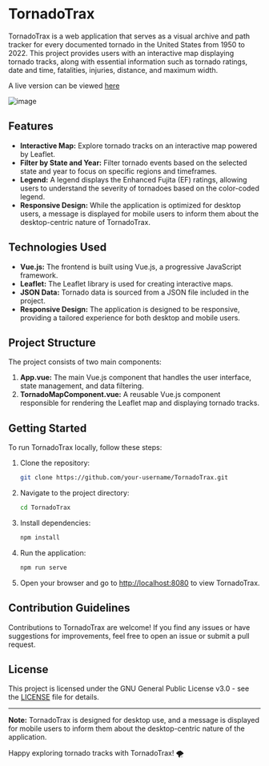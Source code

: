 # TornadoTrax

TornadoTrax is a web application that serves as a visual archive and path tracker for every documented tornado in the United States from 1950 to 2022. This project provides users with an interactive map displaying tornado tracks, along with essential information such as tornado ratings, date and time, fatalities, injuries, distance, and maximum width.

A live version can be viewed [here](https://tornadovisualizer.vercel.app/)

![image](https://github.com/themattbook/tornadotrax/tree/main/public/product-screen.png)

## Features

-   **Interactive Map:** Explore tornado tracks on an interactive map powered by Leaflet.
-   **Filter by State and Year:** Filter tornado events based on the selected state and year to focus on specific regions and timeframes.
-   **Legend:** A legend displays the Enhanced Fujita (EF) ratings, allowing users to understand the severity of tornadoes based on the color-coded legend.
-   **Responsive Design:** While the application is optimized for desktop users, a message is displayed for mobile users to inform them about the desktop-centric nature of TornadoTrax.

## Technologies Used

-   **Vue.js:** The frontend is built using Vue.js, a progressive JavaScript framework.
-   **Leaflet:** The Leaflet library is used for creating interactive maps.
-   **JSON Data:** Tornado data is sourced from a JSON file included in the project.
-   **Responsive Design:** The application is designed to be responsive, providing a tailored experience for both desktop and mobile users.

## Project Structure

The project consists of two main components:

1. **App.vue:** The main Vue.js component that handles the user interface, state management, and data filtering.
2. **TornadoMapComponent.vue:** A reusable Vue.js component responsible for rendering the Leaflet map and displaying tornado tracks.

## Getting Started

To run TornadoTrax locally, follow these steps:

1. Clone the repository:

    ```bash
    git clone https://github.com/your-username/TornadoTrax.git
    ```

2. Navigate to the project directory:

    ```bash
    cd TornadoTrax
    ```

3. Install dependencies:

    ```bash
    npm install
    ```

4. Run the application:

    ```bash
    npm run serve
    ```

5. Open your browser and go to [http://localhost:8080](http://localhost:8080) to view TornadoTrax.

## Contribution Guidelines

Contributions to TornadoTrax are welcome! If you find any issues or have suggestions for improvements, feel free to open an issue or submit a pull request.

## License

This project is licensed under the GNU General Public License v3.0 - see the [LICENSE](LICENSE) file for details.

---

**Note:** TornadoTrax is designed for desktop use, and a message is displayed for mobile users to inform them about the desktop-centric nature of the application.

Happy exploring tornado tracks with TornadoTrax! 🌪️
